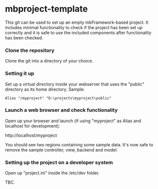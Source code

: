# mbproject-template

This git can be used to set up an empty mbFramework-based project. It includes minimal functionality to check if the project has been set up correctly and it is safe to use the included components after functionality has been checked.

### Clone the repository

Clone the git into a directory of your choice.

### Setting it up

Set up a virtual directory inside your webserver that uses the "public" directory as its home directory.
Sample: 

    Alias "/myproject" "D:\projects\myproject\public"

### Launch a web browser and check functionality

Open up your browser and launch (if using "myproject" as Alias and localhost for development):

http://localhost/myproject

You should see two regions containing some sample data. It's now safe to remove the sample controller, view, backend and model.

### Setting up the project on a developer system

Open up "project.ini" inside the /etc/dev folder.

TBC.
